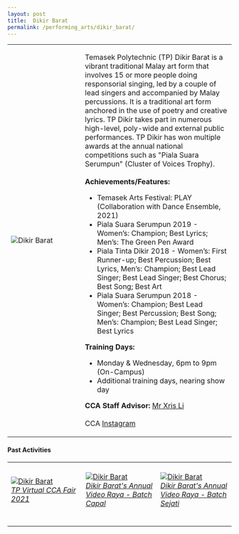 ```yaml
---
layout: post
title:  Dikir Barat
permalink: /performing_arts/dikir_barat/
---
```


<div>
<table>
    <tr>
        <td style="width:33%"><image src="{{site.baseurl}}/images/CCA_dikir_barat.jpg" style="display:block;margin-left:auto;margin-right:auto;" alt="Dikir Barat"></image></td>
        <td>
            <p>
                Temasek Polytechnic (TP) Dikir Barat is a vibrant traditional Malay art form that involves 15 or more people doing responsorial singing, led by a couple of lead singers and accompanied by Malay percussions. It is a traditional art form anchored in the use of poetry and creative lyrics. TP Dikir takes part in numerous high-level, poly-wide and external public performances. TP Dikir has won multiple awards at the annual national competitions such as "Piala Suara Serumpun" (Cluster of Voices Trophy).<br>
                <br>
                <b>Achievements/Features:</b><br>
                <ul>
                    <li>Temasek Arts Festival: PLAY (Collaboration with Dance Ensemble, 2021)</li>
                    <li>Piala Suara Serumpun 2019 - Women’s: Champion; Best Lyrics; Men’s: The Green Pen Award</li>
                    <li>Piala Tinta Dikir 2018 - Women’s: First Runner-up; Best Percussion; Best Lyrics, Men’s: Champion; Best Lead Singer; Best Lead Singer; Best Chorus; Best Song; Best Art</li>
                    <li>Piala Suara Serumpun 2018 - Women’s: Champion; Best Lead Singer; Best Percussion; Best Song; Men’s: Champion; Best Lead Singer; Best Lyrics</li>               
                </ul>
            </p>
            <p>
                <b>Training Days:</b><br>
                <ul>    
                    <li>Monday & Wednesday, 6pm to 9pm (On-Campus)</li>
                    <li>Additional training days, nearing show day</li>
                </ul>
            </p>
            <p>
                <b>CCA Staff Advisor:</b> <a href="mailto:chrislee@tp.edu.sg">Mr Xris Li</a><br>
                <br>
                CCA <a href="https://www.instagram.com/tpdikir">Instagram</a>
            </p>
        </td>
    </tr>
</table>
</div>

#### Past Activities

<table>
    <tr>
        <td style="width:33%"><br>
            <a href="https://www.instagram.com/p/CN33GpPBcDs/">
                <image src="{{site.baseurl}}/images/CCA-db-ig4.png" style="display:block;margin-left:auto;margin-right:auto;" alt="Dikir Barat">
                <h6 style="margin-top:0%">TP Virtual CCA Fair 2021</h6>    
                </image>
            </a>
        </td>
        <td style="width:33%"><br>
            <a href="https://www.instagram.com/p/CBQNsxNh9Go/">
                <image src="{{site.baseurl}}/images/CCA-DK_IG1.png" style="display:block;margin-left:auto;margin-right:auto;" alt="Dikir Barat">
                <h6 style="margin-top:0%">Dikir Barat's Annual Video Raya - Batch Capal</h6>
                </image>
            </a>
        </td>
        <td style="width:33%"><br>
            <a href="https://www.instagram.com/p/CBNpVNpBx98/">
                <image src="{{site.baseurl}}/images/CCA-DK_IG2.png" style="display:block;margin-left:auto;margin-right:auto;" alt="Dikir Barat">
                <h6 style="margin-top:0%">Dikir Barat's Annual Video Raya - Batch Sejati</h6>
                </image>
            </a>
        </td>
    </tr>
</table>
